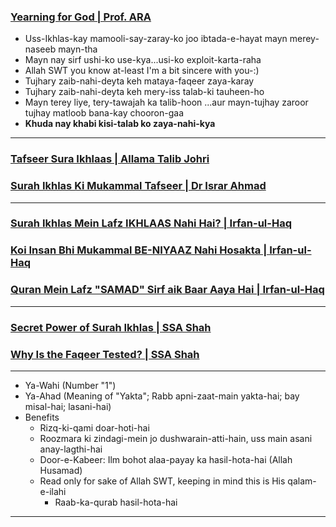 ### [Yearning for God | Prof. ARA](https://www.youtube.com/shorts/VyaGXuP8azc)
* Uss-Ikhlas-kay mamooli-say-zaray-ko joo ibtada-e-hayat mayn merey-naseeb mayn-tha
* Mayn nay sirf ushi-ko use-kya...usi-ko exploit-karta-raha
* Allah SWT you know at-least I'm a bit sincere with you-:)
* Tujhary zaib-nahi-deyta keh mataya-faqeer zaya-karay
* Tujhary zaib-nahi-deyta keh mery-iss talab-ki tauheen-ho
* Mayn terey liye, tery-tawajah ka talib-hoon ...aur mayn-tujhay zaroor tujhay matloob bana-kay chooron-gaa
* __Khuda nay khabi kisi-talab ko zaya-nahi-kya__

***

### [Tafseer Sura Ikhlaas | Allama Talib Johri](https://www.youtube.com/watch?v=JXtHhs7ypf0)
### [Surah Ikhlas Ki Mukammal Tafseer | Dr Israr Ahmad](https://www.youtube.com/watch?v=EUwcHu4Bh4g)

***

### [Surah Ikhlas Mein Lafz IKHLAAS Nahi Hai? | Irfan-ul-Haq](https://www.youtube.com/watch?v=6a0DB8fM2_8)
### [Koi Insan Bhi Mukammal BE-NIYAAZ Nahi Hosakta | Irfan-ul-Haq](https://www.youtube.com/watch?v=iVEVxq5vnhY)
### [Quran Mein Lafz "SAMAD" Sirf aik Baar Aaya Hai | Irfan-ul-Haq](https://www.youtube.com/watch?v=34b-vbh-EtQ)

***

### [Secret Power of Surah Ikhlas | SSA Shah](https://www.youtube.com/watch?v=XkttxfPa5cI)
### [Why Is the Faqeer Tested? | SSA Shah](https://www.youtube.com/watch?v=-xV82vZBIgM)

***

* Ya-Wahi (Number "1")
* Ya-Ahad (Meaning of "Yakta"; Rabb apni-zaat-main yakta-hai; bay misal-hai; lasani-hai)
* Benefits
    * Rizq-ki-qami doar-hoti-hai
    * Roozmara ki zindagi-mein jo dushwarain-atti-hain, uss main asani anay-lagthi-hai
    * Door-e-Kabeer: Ilm bohot alaa-payay ka hasil-hota-hai (Allah Husamad)
    * Read only for sake of Allah SWT, keeping in mind this is His qalam-e-ilahi
        * Raab-ka-qurab hasil-hota-hai
***
